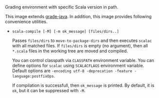 Grading environment with specific Scala version in path.

This image extends [grade-java](https://github.com/apluslms/grade-java).
In addition, this image provides following convenience utilities.

* `scala-compile [-M] [-m ok_message] [files/dirs..]`

    Passes `files/dirs` to `move-to-package-dirs` and then executes `scalac` with all matched files.
    If `files/dirs` is empty (no argument), then all `*.scala` files in the working tree are moved and compiled.

    You can control classpath via `CLASSPATH` environment variable.
    You can define options for `scalac` using `SCALACFLAGS` environment variable.
    Default options are `-encoding utf-8 -deprecation -feature -language:postfixOps`.

    If compilation is successfull, then `ok_message` is printed.
    By default, it is `ok`, but it can be suppressed with `-M`.
